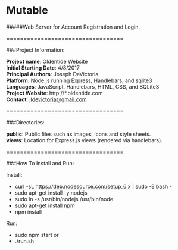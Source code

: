 # Mutable

#####Web Server for Account Registration and Login.

==================================

###Project Information:

**Project name**: Oldentide Website<br>
**Initial Starting Date**: 4/8/2017<br>
**Principal Authors**: Joseph DeVictoria<br>
**Platform**: Node.js running Express, Handlebars, and sqlite3<br>
**Languages**: JavaScript, Handlebars, HTML, CSS, and SQLite3<br>
**Project Website**: http://*.oldentide.com<br>
**Contact**: jldevictoria@gmail.com

==================================

###Directories:

**public**:             Public files such as images, icons and style sheets.<br>
**views**:              Location for Express.js views (rendered via handlebars).<br>

==================================

###How To Install and Run:

Install:

* curl -sL https://deb.nodesource.com/setup_6.x | sudo -E bash -
* sudo apt-get install -y nodejs
* sudo ln -s /usr/bin/nodejs /usr/bin/node
* sudo apt-get install npm
* npm install

Run:

* sudo npm start
or
* ./run.sh 
